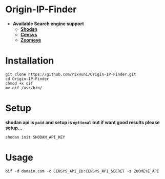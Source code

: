 # Origin-IP-Finder

- **Available Search engine support**
  - **[Shodan](https://www.shodan.io)**
  - **[Censys](https://search.censys.io)**
  - **[Zoomeye](https://www.zoomeye.org)**
  
# Installation
```
git clone https://github.com/rix4uni/Origin-IP-Finder.git
cd Origin-IP-Finder
chmod +x oif
mv oif /usr/bin/
```

# Setup

**shodan api is `paid` and setup is `optional` but if want good results please setup...**

```
shodan init SHODAN_API_KEY
```
  
# Usage
  
```
oif -d domain.com -c CENSYS_API_ID:CENSYS_API_SECRET -z ZOOMEYE_API
```
